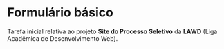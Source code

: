 <h1>Formulário básico</h1>
<p>Tarefa inicial relativa ao projeto <strong>Site do Processo Seletivo</strong> da <strong>LAWD</strong> (Liga Acadêmica de Desenvolvimento Web).</p>
